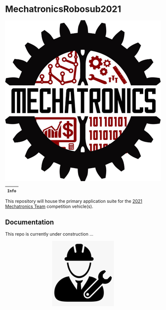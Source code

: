 # MechatronicsRobosub2021

<div align="center">
  <img src="img/mechatronics_logo.jpg">
</div>

**`Info`** |
------------------- |
This repository will house the primary application suite for the [2021 Mechatronics Team](https://www.sdsumechatronics.org/) competition vehicle(s).

## Documentation
This repo is currently under construction ... 
<div align="center">
  <img src="img/construction.png"
       alt="Construction Worker Icon"
       style="width:200px"/>
</div>
